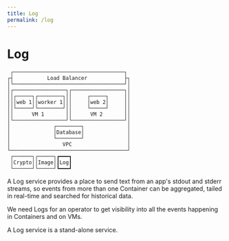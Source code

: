 ```yaml
---
title: Log
permalink: /log
---
```


# Log

```text
 ┌────────────────────────────────────┐ 
┌┤           Load Balancer            ├┐
│└────────────────────────────────────┘│
│┌─────────────────┐┌─────────────────┐│
││┌─────┐┌────────┐││     ┌─────┐     ││
│││web 1││worker 1│││     │web 2│     ││
││└─────┘└────────┘││     └─────┘     ││
││      VM 1       ││      VM 2       ││
│└─────────────────┘└─────────────────┘│
│              ┌────────┐              │
│              │Database│              │
│              └────────┘              │
│                 VPC                  │
└──────────────────────────────────────┘
 ┌──────┐┌─────┐┏━━━┓                   
 │Crypto││Image│┃Log┃                   
 └──────┘└─────┘┗━━━┛                   
```

A Log service provides a place to send text from an app's stdout and stderr streams, so events from more than one Container can be aggregated, tailed in real-time and searched for historical data.

We need Logs for an operator to get visibility into all the events happening in Containers and on VMs.

A Log service is a stand-alone service.
